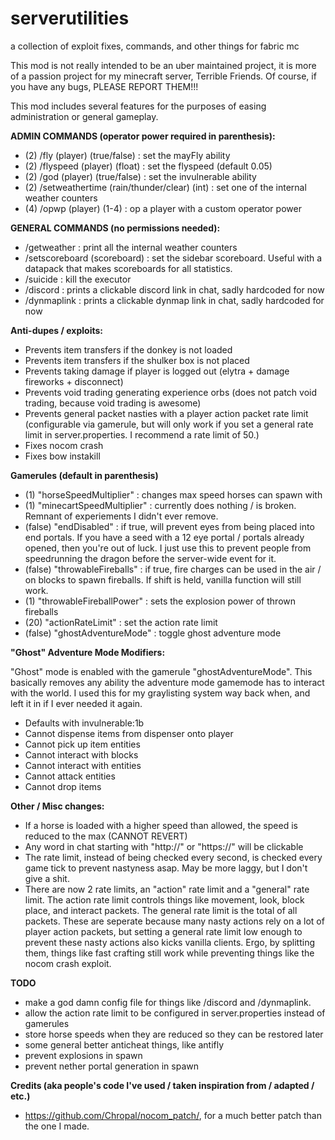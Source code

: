 # serverutilities
a collection of exploit fixes, commands, and other things for fabric mc


This mod is not really intended to be an uber maintained project, it is more of a passion project for my minecraft server, Terrible Friends. Of course, if you have any bugs, PLEASE REPORT THEM!!!

This mod includes several features for the purposes of easing administration or general gameplay.


**ADMIN COMMANDS (operator power required in parenthesis):**
  - (2) /fly (player) (true/false) : set the mayFly ability
  - (2) /flyspeed (player) (float) : set the flyspeed (default 0.05)
  - (2) /god (player) (true/false) : set the invulnerable ability
  - (2) /setweathertime (rain/thunder/clear) (int) : set one of the internal weather counters
  - (4) /opwp (player) (1-4) : op a player with a custom operator power
  
  
**GENERAL COMMANDS (no permissions needed):**
  - /getweather : print all the internal weather counters
  - /setscoreboard (scoreboard) : set the sidebar scoreboard. Useful with a datapack that makes scoreboards for all statistics.
  - /suicide : kill the executor
  - /discord : prints a clickable discord link in chat, sadly hardcoded for now
  - /dynmaplink : prints a clickable dynmap link in chat, sadly hardcoded for now

  
**Anti-dupes / exploits:**
  - Prevents item transfers if the donkey is not loaded
  - Prevents item transfers if the shulker box is not placed
  - Prevents taking damage if player is logged out (elytra + damage fireworks + disconnect)
  - Prevents void trading generating experience orbs (does not patch void trading, because void trading is awesome)
  - Prevents general packet nasties with a player action packet rate limit (configurable via gamerule, but will only work if you set a general rate limit in server.properties. I recommend a rate limit of 50.)
  - Fixes nocom crash
  - Fixes bow instakill


**Gamerules (default in parenthesis)**
  - (1) "horseSpeedMultiplier" : changes max speed horses can spawn with
  - (1) "minecartSpeedMultiplier" : currently does nothing / is broken. Remnant of experiements I didn't ever remove.
  - (false) "endDisabled" : if true, will prevent eyes from being placed into end portals. If you have a seed with a 12 eye portal / portals already opened, then you're out of luck. I just use this to prevent people from speedrunning the dragon before the server-wide event for it.
  - (false) "throwableFireballs" : if true, fire charges can be used in the air / on blocks to spawn fireballs. If shift is held, vanilla function will still work.
  - (1) "throwableFireballPower" : sets the explosion power of thrown fireballs
  - (20) "actionRateLimit" : set the action rate limit
  - (false) "ghostAdventureMode" : toggle ghost adventure mode
  
  
**"Ghost" Adventure Mode Modifiers:**
  
  "Ghost" mode is enabled with the gamerule "ghostAdventureMode". This basically removes any ability the adventure mode gamemode has to interact with the world. I used this for my graylisting system way back when, and left it in if I ever needed it again.
  
  - Defaults with invulnerable:1b
  - Cannot dispense items from dispenser onto player
  - Cannot pick up item entities
  - Cannot interact with blocks
  - Cannot interact with entities
  - Cannot attack entities
  - Cannot drop items
  
**Other / Misc changes:**
  - If a horse is loaded with a higher speed than allowed, the speed is reduced to the max (CANNOT REVERT)
  - Any word in chat starting with "http://" or "https://" will be clickable
  - The rate limit, instead of being checked every second, is checked every game tick to prevent nastyness asap. May be more laggy, but I don't give a shit.
  - There are now 2 rate limits, an "action" rate limit and a "general" rate limit. The action rate limit controls things like movement, look, block place, and interact packets. The general rate limit is the total of all packets. These are seperate because many nasty actions rely on a lot of player action packets, but setting a general rate limit low enough to prevent these nasty actions also kicks vanilla clients. Ergo, by splitting them, things like fast crafting still work while preventing things like the nocom crash exploit.
  

**TODO**
  - make a god damn config file for things like /discord and /dynmaplink.
  - allow the action rate limit to be configured in server.properties instead of gamerules
  - store horse speeds when they are reduced so they can be restored later
  - some general better anticheat things, like antifly
  - prevent explosions in spawn
  - prevent nether portal generation in spawn


**Credits (aka people's code I've used / taken inspiration from / adapted / etc.)**
- https://github.com/Chropal/nocom_patch/, for a much better patch than the one I made.
